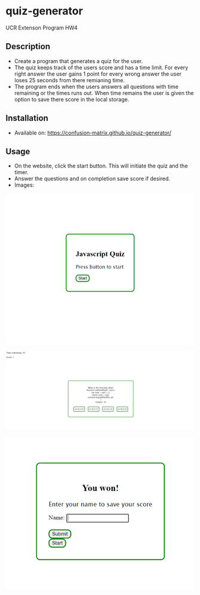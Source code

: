 # quiz-generator
UCR Extenson Program HW4

## Description
- Create a program that generates a quiz for the user.
- The quiz keeps track of the users score and has a time limit. For every
right answer the user gains 1 point for every wrong answer the user loses
25 seconds from there remianing time.
- The program ends when the users answers all questions with time remaining or the times runs out. When time remains the user is given the option to save there score in the local storage.

## Installation
- Available on: https://confusion-matrix.github.io/quiz-generator/

## Usage
- On the website, click the start button. This will initiate the quiz and the timer.
- Answer the questions and on completion save score if desired.
- Images:

![alt text](/assets/images/screenshot1.PNG?raw=true)

![alt text](/assets/images/screenshot2.PNG?raw=true)

![alt text](/assets/images/screenshot3.PNG?raw=true)
